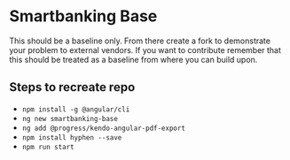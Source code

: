 # Smartbanking Base

This should be a baseline only. From there create a fork to demonstrate your problem to external vendors.
If you want to contribute remember that this should be treated as a baseline from where you can build upon.

## Steps to recreate repo

- `npm install -g @angular/cli`
- `ng new smartbanking-base`
- `ng add @progress/kendo-angular-pdf-export`
- `npm install hyphen --save`
- `npm run start`
